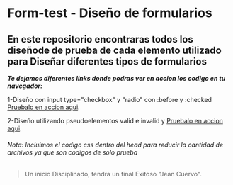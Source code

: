 # Form-test - Diseño de formularios

## En este repositorio encontraras todos los diseñode de prueba de cada elemento utilizado para Diseñar diferentes tipos de formularios

***Te dejamos diferentes links donde podras ver en accion los codigo en tu navegador:***

1-Diseño con input type="checkbox" y "radio" con :before y :checked [Pruebalo en accion aqui](http://kenia-claro.cu.ma/form-casillas-verificacion.html).
 
2-Diseño utilizando pseudoelementos valid e invalid y  [Pruebalo en accion aqui](http://kenia-claro.cu.ma/pseudoelementos-form-css.html).

###### Nota: Incluimos el codigo css dentro del head para reducir la cantidad de archivos ya que son codigos de solo prueba



>Un inicio Disciplinado, tendra un final Exitoso "Jean Cuervo".







